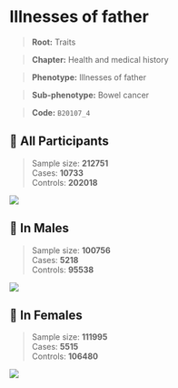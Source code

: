 # Illnesses of father
> **Root:** Traits  

> **Chapter:** Health and medical history  

> **Phenotype:** Illnesses of father  

> **Sub-phenotype:** Bowel cancer  

> **Code:** `B20107_4`

## 🧪 All Participants  
> Sample size: **212751**  
> Cases: **10733**  
> Controls: **202018**
<img src="/Traits/Figures/ALL/B20107_4.png"/>
<CsvTable src="/public/Traits/Data/ALL/LG_B20107_4.csv" label="🔍 View full results" />

## 👨 In Males  
> Sample size: **100756**  
> Cases: **5218**  
> Controls: **95538**
<img src="/Traits/Figures/Male/B20107_4.png"/>
<CsvTable src="/public/Traits/Data/Male/LG_B20107_4.csv" label="🔍 View full results" />

## 👩 In Females  
> Sample size: **111995**  
> Cases: **5515**  
> Controls: **106480**
<img src="/Traits/Figures/Female/B20107_4.png"/>
<CsvTable src="/public/Traits/Data/Female/LG_B20107_4.csv" label="🔍 View full results" />
